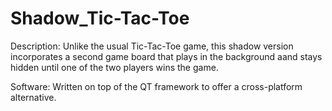 # Shadow_Tic-Tac-Toe

Description:
Unlike the usual Tic-Tac-Toe game, this shadow version incorporates a second game board that plays in the background aand stays hidden until one of the two players wins the game.

Software:
Written on top of the QT framework to offer a cross-platform alternative.

